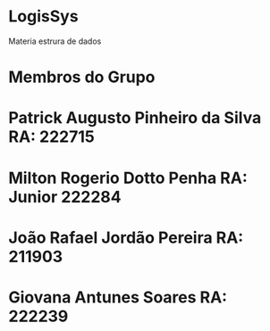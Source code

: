 # LogisSys
 Materia estrura de dados 
# Membros do Grupo 

# Patrick Augusto Pinheiro da Silva  RA: 222715
# Milton Rogerio Dotto Penha RA: Junior 222284
# João Rafael Jordão Pereira RA:  211903
# Giovana Antunes Soares RA: 222239

